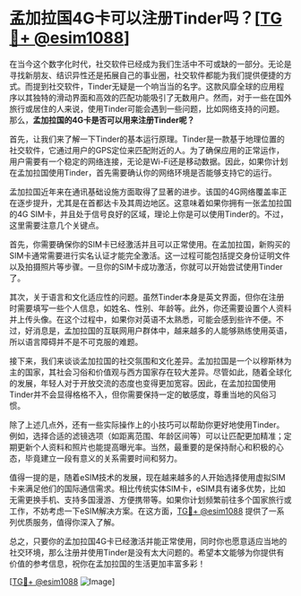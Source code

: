 # 孟加拉国4G卡可以注册Tinder吗？[[TG💪+ @esim1088](https://t.me/s/esim1088)]

在当今这个数字化时代，社交软件已经成为我们生活中不可或缺的一部分。无论是寻找新朋友、结识异性还是拓展自己的事业圈，社交软件都能为我们提供便捷的方式。而提到社交软件，Tinder无疑是一个响当当的名字。这款风靡全球的应用程序以其独特的滑动界面和高效的匹配功能吸引了无数用户。然而，对于一些在国外旅行或居住的人来说，使用Tinder可能会遇到一些问题，比如网络支持的问题。那么，**孟加拉国的4G卡是否可以用来注册Tinder呢？**

首先，让我们来了解一下Tinder的基本运行原理。Tinder是一款基于地理位置的社交软件，它通过用户的GPS定位来匹配附近的人。为了确保应用的正常运作，用户需要有一个稳定的网络连接，无论是Wi-Fi还是移动数据。因此，如果你计划在孟加拉国使用Tinder，首先需要确认你的网络环境是否能够支持它的运行。

孟加拉国近年来在通讯基础设施方面取得了显著的进步。该国的4G网络覆盖率正在逐步提升，尤其是在首都达卡及其周边地区。这意味着如果你拥有一张孟加拉国的4G SIM卡，并且处于信号良好的区域，理论上你是可以使用Tinder的。不过，这里需要注意几个关键点。

首先，你需要确保你的SIM卡已经激活并且可以正常使用。在孟加拉国，新购买的SIM卡通常需要进行实名认证才能完全激活。这一过程可能包括提交身份证明文件以及拍摄照片等步骤。一旦你的SIM卡成功激活，你就可以开始尝试使用Tinder了。

其次，关于语言和文化适应性的问题。虽然Tinder本身是英文界面，但你在注册时需要填写一些个人信息，如姓名、性别、年龄等。此外，你还需要设置个人资料并上传头像。在这个过程中，如果你对英语不太熟悉，可能会感到些许不便。不过，好消息是，孟加拉国的互联网用户群体中，越来越多的人能够熟练使用英语，所以语言障碍并不是不可克服的难题。

接下来，我们来谈谈孟加拉国的社交氛围和文化差异。孟加拉国是一个以穆斯林为主的国家，其社会习俗和价值观与西方国家存在较大差异。尽管如此，随着全球化的发展，年轻人对于开放交流的态度也变得更加宽容。因此，在孟加拉国使用Tinder并不会显得格格不入，但你需要保持一定的敏感度，尊重当地的风俗习惯。

除了上述几点外，还有一些实际操作上的小技巧可以帮助你更好地使用Tinder。例如，选择合适的滤镜选项（如距离范围、年龄区间等）可以让匹配更加精准；定期更新个人资料和照片也能提高曝光率。当然，最重要的是保持耐心和积极的心态，毕竟建立一段有意义的关系需要时间和努力。

值得一提的是，随着eSIM技术的发展，现在越来越多的人开始选择使用虚拟SIM卡来满足他们的国际通信需求。相比传统实体SIM卡，eSIM具有诸多优势，比如无需更换手机、支持多国漫游、方便携带等。如果你计划频繁前往多个国家旅行或工作，不妨考虑一下eSIM解决方案。在这方面，[TG💪+ @esim1088](https://t.me/s/esim1088) 提供了一系列优质服务，值得你深入了解。

总之，只要你的孟加拉国4G卡已经激活并能正常使用，同时你也愿意适应当地的社交环境，那么注册并使用Tinder是没有太大问题的。希望本文能够为你提供有价值的参考信息，祝你在孟加拉国的生活更加丰富多彩！

[[TG💪+ @esim1088](https://t.me/s/esim1088) ![Image](https://i.postimg.cc/4NQfJmqS/Snipaste-2025-05-13-00-14-12.png)]